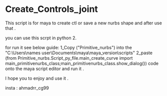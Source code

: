 # Create_Controls_joint

This script is for maya to create ctl or save a new nurbs shape and after use that  .

you can use this scrpt in python 2.

for run it see below guide:
1_Copy ("Primitive_nurbs") into the "C:\Users\names user\Documents\maya\maya_version\scripts"
2_paste (from Primitive_nurbs.Script_py_file.main_create_curve import main_primitivenurbs_class;main_primitivenurbs_class.show_dialog()) code onto the maya script editor and run it .


I hope you to enjoy and use it .

insta : ahmadrr_cg99
